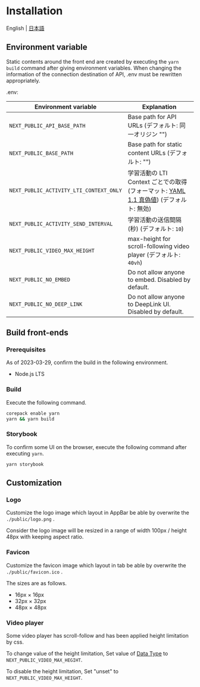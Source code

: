 # Installation

English | [日本語](INSTALL-ja.md)

## Environment variable

Static contents around the front end are created by executing the `yarn build` command after giving environment variables.
When changing the information of the connection destination of API, .env must be rewritten appropriately.

.env:

| Environment variable                    | Explanation                                                                                                               |
| --------------------------------------- | ------------------------------------------------------------------------------------------------------------------------- |
| `NEXT_PUBLIC_API_BASE_PATH`             | Base path for API URLs (デフォルト: 同一オリジン "")                                                                      |
| `NEXT_PUBLIC_BASE_PATH`                 | Base path for static content URLs (デフォルト: "")                                                                        |
| `NEXT_PUBLIC_ACTIVITY_LTI_CONTEXT_ONLY` | 学習活動の LTI Context ごとでの取得 (フォーマット: [YAML 1.1 真偽値](https://yaml.org/type/bool.html)) (デフォルト: 無効) |
| `NEXT_PUBLIC_ACTIVITY_SEND_INTERVAL`    | 学習活動の送信間隔 (秒) (デフォルト: `10`)                                                                                |
| `NEXT_PUBLIC_VIDEO_MAX_HEIGHT`          | max-height for scroll-following video player (デフォルト: `40vh`)                                                         |
| `NEXT_PUBLIC_NO_EMBED`                  | Do not allow anyone to embed. Disabled by default.                                                                        |
| `NEXT_PUBLIC_NO_DEEP_LINK`              | Do not allow anyone to DeepLink UI. Disabled by default.                                                                  |

## Build front-ends

### Prerequisites

As of 2023-03-29, confirm the build in the following environment.

- Node.js LTS

### Build

Execute the following command.

```sh
corepack enable yarn
yarn && yarn build
```

### Storybook

To confirm some UI on the browser, execute the following command after executing `yarn`.

```sh
yarn storybook
```

## Customization

### Logo

Customize the logo image which layout in AppBar be able by overwrite the `./public/logo.png` .

Consider the logo image will be resized in a range of width 100px / height 48px with keeping aspect ratio.

### Favicon

Customize the favicon image which layout in tab be able by overwrite the `./public/favicon.ico` .

The sizes are as follows.

- 16px × 16px
- 32px × 32px
- 48px × 48px

### Video player

Some video player has scroll-follow and has been applied height limitation by css.

To change value of the height limitation, Set value of [<length> Data Type](https://developer.mozilla.org/en-US/docs/Web/CSS/Length) to `NEXT_PUBLIC_VIDEO_MAX_HEGIHT`.

To disable the height limitation, Set "unset" to `NEXT_PUBLIC_VIDEO_MAX_HEIGHT`.
